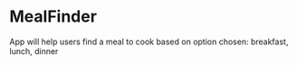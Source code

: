 # MealFinder
App will help users find a meal to cook based on option chosen: breakfast, lunch, dinner 
